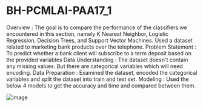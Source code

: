 # BH-PCMLAI-PAA17_1
Overview : The goal is to compare the performance of the classifiers we encountered in this section, namely K Nearest Neighbor, Logistic Regression, Decision Trees, and Support Vector Machines. Used a dataset related to marketing bank products over the telephone.
Problem Statement : To predict whether a bank client will subscribe to a term deposit based on the provided variables
Data Understanding : The dataset doesn't contain any missing values. But there are categorical variables which will need encoding.
Data Preparation : Examined the dataset, encoded the categorical variables and split the dataset into train and test set.
Modeling : Used the below 4 models to get the accuracy and time and compared between them.

![image](https://github.com/user-attachments/assets/b2213ee1-c0e0-4baf-a88c-e6622bec3de0)

